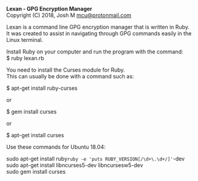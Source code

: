 <b>Lexan - GPG Encryption Manager</b><br>
Copyright (C) 2018, Josh M <mcu@protonmail.com>  

Lexan is a command line GPG encryption manager that is written in Ruby.<br>
It was created to assist in navigating through GPG commands easily in the Linux terminal.

Install Ruby on your computer and run the program with the command:<br>
$ ruby lexan.rb

You need to install the Curses module for Ruby.<br>
This can usually be done with a command such as:

$ apt-get install ruby-curses

or 

$ gem install curses

or

$ apt-get install curses

Use these commands for Ubuntu 18.04:

sudo apt-get install ruby`ruby -e 'puts RUBY_VERSION[/\d+\.\d+/]'`-dev<br>
sudo apt-get install libncurses5-dev libncursesw5-dev<br>
sudo gem install curses

